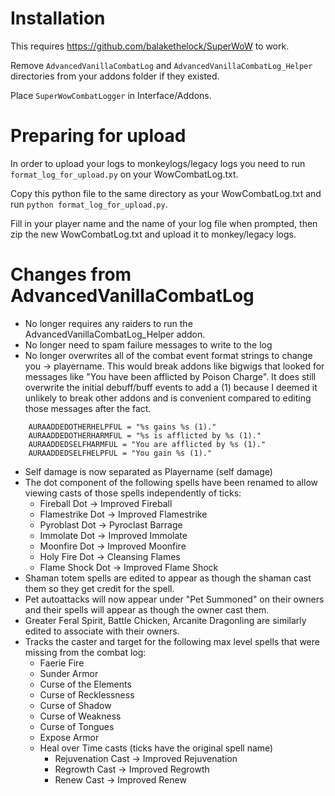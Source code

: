 # Installation
This requires https://github.com/balakethelock/SuperWoW to work.

Remove `AdvancedVanillaCombatLog` and `AdvancedVanillaCombatLog_Helper` directories from your addons folder if they existed.

Place `SuperWowCombatLogger` in Interface/Addons.

# Preparing for upload
In order to upload your logs to monkeylogs/legacy logs you need to run `format_log_for_upload.py` on your WowCombatLog.txt.  

Copy this python file to the same directory as your WowCombatLog.txt and run `python format_log_for_upload.py`.  

Fill in your player name and the name of your log file when prompted, then zip the new WowCombatLog.txt and upload it to monkey/legacy logs.

# Changes from AdvancedVanillaCombatLog
- No longer requires any raiders to run the AdvancedVanillaCombatLog_Helper addon.
- No longer need to spam failure messages to write to the log
- No longer overwrites all of the combat event format strings to change you -> playername.  This would break addons like bigwigs that looked for messages like "You have been afflicted by Poison Charge".
It does still overwrite the initial debuff/buff events to add a (1) because I deemed it unlikely to break other addons and is convenient compared to editing those messages after the fact.
```
    AURAADDEDOTHERHELPFUL = "%s gains %s (1)."
    AURAADDEDOTHERHARMFUL = "%s is afflicted by %s (1)."
    AURAADDEDSELFHARMFUL = "You are afflicted by %s (1)."
    AURAADDEDSELFHELPFUL = "You gain %s (1)."
```
- Self damage is now separated as Playername (self damage)
- The dot component of the following spells have been renamed to allow viewing casts of those spells independently of ticks:
    - Fireball Dot  -> Improved Fireball
    - Flamestrike Dot  -> Improved Flamestrike
    - Pyroblast Dot -> Pyroclast Barrage
    - Immolate Dot  -> Improved Immolate
    - Moonfire Dot  -> Improved Moonfire
    - Holy Fire Dot  -> Cleansing Flames
    - Flame Shock Dot  -> Improved Flame Shock
- Shaman totem spells are edited to appear as though the shaman cast them so they get credit for the spell.
- Pet autoattacks will now appear under "Pet Summoned" on their owners and their spells will appear as though the owner cast them.
- Greater Feral Spirit, Battle Chicken, Arcanite Dragonling are similarly edited to associate with their owners.
- Tracks the caster and target for the following max level spells that were missing from the combat log:
    - Faerie Fire
    - Sunder Armor
    - Curse of the Elements
    - Curse of Recklessness
    - Curse of Shadow
    - Curse of Weakness
    - Curse of Tongues
    - Expose Armor
    - Heal over Time casts (ticks have the original spell name)
        - Rejuvenation Cast -> Improved Rejuvenation
        - Regrowth Cast -> Improved Regrowth
        - Renew Cast -> Improved Renew
